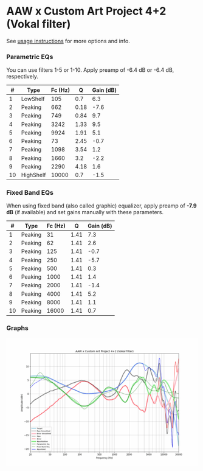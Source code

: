 # AAW x Custom Art Project 4+2 (Vokal filter)
See [usage instructions](https://github.com/jaakkopasanen/AutoEq#usage) for more options and info.

### Parametric EQs
You can use filters 1-5 or 1-10. Apply preamp of -6.4 dB or -6.4 dB, respectively.

|   # | Type      |   Fc (Hz) |    Q |   Gain (dB) |
|-----|-----------|-----------|------|-------------|
|   1 | LowShelf  |       105 | 0.7  |         6.3 |
|   2 | Peaking   |       662 | 0.18 |        -7.6 |
|   3 | Peaking   |       749 | 0.84 |         9.7 |
|   4 | Peaking   |      3242 | 1.33 |         9.5 |
|   5 | Peaking   |      9924 | 1.91 |         5.1 |
|   6 | Peaking   |        73 | 2.45 |        -0.7 |
|   7 | Peaking   |      1098 | 3.54 |         1.2 |
|   8 | Peaking   |      1660 | 3.2  |        -2.2 |
|   9 | Peaking   |      2290 | 4.18 |         1.6 |
|  10 | HighShelf |     10000 | 0.7  |        -1.5 |

### Fixed Band EQs
When using fixed band (also called graphic) equalizer, apply preamp of **-7.9 dB** (if available) and set gains manually with these parameters.

|   # | Type    |   Fc (Hz) |    Q |   Gain (dB) |
|-----|---------|-----------|------|-------------|
|   1 | Peaking |        31 | 1.41 |         7.3 |
|   2 | Peaking |        62 | 1.41 |         2.6 |
|   3 | Peaking |       125 | 1.41 |        -0.7 |
|   4 | Peaking |       250 | 1.41 |        -5.7 |
|   5 | Peaking |       500 | 1.41 |         0.3 |
|   6 | Peaking |      1000 | 1.41 |         1.4 |
|   7 | Peaking |      2000 | 1.41 |        -1.4 |
|   8 | Peaking |      4000 | 1.41 |         5.2 |
|   9 | Peaking |      8000 | 1.41 |         1.1 |
|  10 | Peaking |     16000 | 1.41 |         0.7 |

### Graphs
![](./AAW%20x%20Custom%20Art%20Project%204+2%20(Vokal%20filter).png)
